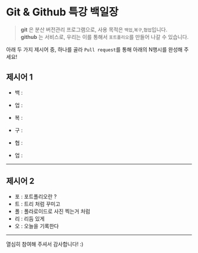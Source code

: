 # Git & Github 특강 백일장
> **git** 은 분산 버전관리 프로그램으로, 사용 목적은 `백업`,`복구`,`협업`입니다.   
> **github** 는 서비스로, 우리는 이를 통해서 `포트폴리오`를 만들어 나갈 수 있습니다.

아래 두 가지 제시어 중, 하나를 골라 `Pull request`를 통해 아래의 N행시를 완성해 주세요!

## 제시어 1
- 백 : 
- 업 : 

- 복 : 
- 구 : 

- 협 : 
- 업 : 

---
## 제시어 2
- 포 : 포트폴리오란 ?
- 트 : 트리 처럼 꾸미고
- 폴 : 폴라로이드로 사진 찍는거 처럼
- 리 : 리듬 있게
- 오 : 오늘을 기록한다

---
열심히 참여해 주셔서 감사합니다! :)